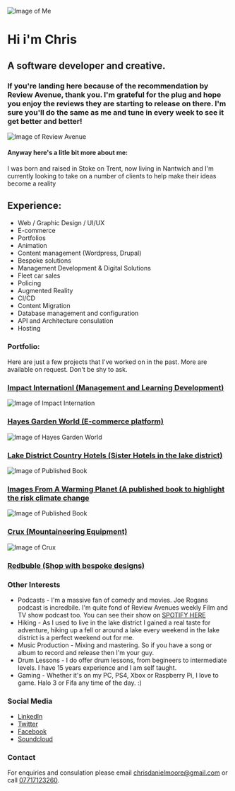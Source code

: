 ![Image of Me](https://cwiggo.github.io/nebule/portfolio/me.jpg)

# Hi i'm Chris
## A software developer and creative. 

### If you're landing here because of the recommendation by Review Avenue, thank you. I'm grateful for the plug and hope you enjoy the reviews they are starting to release on there. I'm sure you'll do the same as me and tune in every week to see it get better and better! 

![Image of Review Avenue](https://cwiggo.github.io/nebule/portfolio/reviewavenue.jpg)

#### Anyway here's a litle bit more about me: 

I was born and raised in Stoke on Trent, now living in Nantwich and I'm currently looking to take on a number of clients to help make their ideas become a reality

## Experience:

* Web / Graphic Design / UI/UX
* E-commerce
* Portfolios
* Animation
* Content management (Wordpress, Drupal)
* Bespoke solutions
* Management Development & Digital Solutions
* Fleet car sales
* Policing
* Augmented Reality
* CI/CD
* Content Migration
* Database management and configuration
* API and Architecture consulation
* Hosting

### Portfolio:

Here are just a few projects that I've worked on in the past. More are available on request. Don't be shy to ask.

### [Impact Internationl (Management and Learning Development)](https://www.impactinternational.com/)
![Image of Impact Internation](https://cwiggo.github.io/nebule/portfolio/impact.JPG)
### [Hayes Garden World (E-commerce platform)](https://www.hayesgardenworld.co.uk/)
![Image of Hayes Garden World](https://cwiggo.github.io/nebule/portfolio/hayes.JPG)
### [Lake District Country Hotels (Sister Hotels in the lake district)](https://www.lakedistrictcountryhotels.co.uk/)
![Image of Published Book](https://cwiggo.github.io/nebule/portfolio/lakes.JPG)
### [Images From A Warming Planet (A published book to highlight the risk climate change](https://www.imagesfromawarmingplanet.net/)
![Image of Published Book](https://cwiggo.github.io/nebule/portfolio/imagesfrom.JPG)
### [Crux (Mountaineering Equipment)](https://www.crux.uk.com/)
![Image of Crux](https://cwiggo.github.io/nebule/portfolio/crux.JPG)
### [Redbuble (Shop with bespoke designs)](https://www.redbubble.com/people/cwiggo/shop)

### Other Interests

* Podcasts - I'm a massive fan of comedy and movies. Joe Rogans podcast is incredbile. I'm quite fond of Review Avenues weekly Film and TV show podcast too. You can see their show on [SPOTIFY HERE](https://open.spotify.com/show/4aeIPLI2P3aN5GHV6QMJfx?si=bv3NAny9TpGsOgpetbMGLw)
* Hiking - As I used to live in the lake district I gained a real taste for adventure, hiking up a fell or around a lake every weekend in the lake district is a perfect weekend out for me.
* Music Production - Mixing and mastering. So if you have a song or album to record and release then I'm your guy.
* Drum Lessons - I do offer drum lessons, from begineers to intermediate levels. I have 15 years experience and I am self taught.
* Gaming - Whether it's on my PC, PS4, Xbox or Raspberry Pi, I love to game. Halo 3 or Fifa any time of the day. :)

### Social Media

* [LinkedIn](https://www.linkedin.com/in/cwiggo/)
* [Twitter](https://twitter.com/cwiggo)
* [Facebook](https://www.facebook.com/ChrisCogger)
* [Soundcloud](https://www.facebook.com/cdmoore)

### Contact

For enquiries and consulation please email [chrisdanielmoore@gmail.com](mailto:chrisdanielmoore@gmail.com) or call [07717123260](tel:07717123260).
